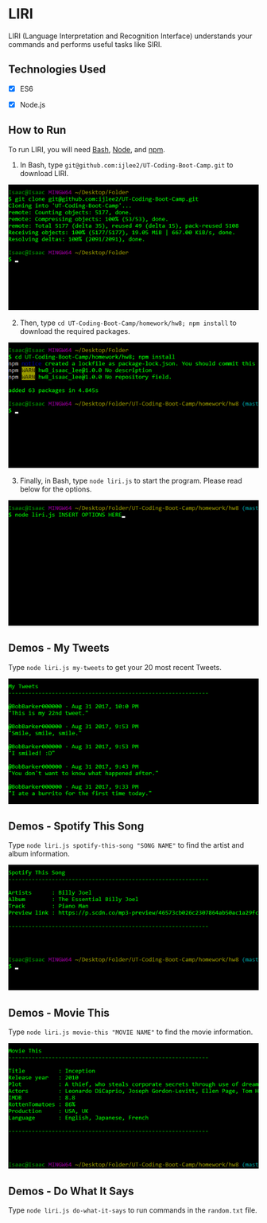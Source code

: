 # LIRI 
LIRI (Language Interpretation and Recognition Interface) understands your commands and performs useful tasks like SIRI.


## Technologies Used
- [x] ES6

- [x] Node.js


## How to Run
To run LIRI, you will need [Bash](https://git-scm.com/downloads/), [Node](https://nodejs.org/en/), and [npm](https://www.npmjs.com/get-npm?utm_source=house&utm_medium=homepage&utm_campaign=free%20orgs&utm_term=Install%20npm).

1. In Bash, type `git@github.com:ijlee2/UT-Coding-Boot-Camp.git` to download LIRI.

![How to Run: Step 1](images/how_to_run_step1.png?raw=true)

2. Then, type `cd UT-Coding-Boot-Camp/homework/hw8; npm install` to download the required packages.

![How to Run: Step 2](images/how_to_run_step2.png?raw=true)

3. Finally, in Bash, type `node liri.js` to start the program. Please read below for the options.

![How to Run: Step 3](images/how_to_run_step3.png?raw=true)


## Demos - My Tweets

Type `node liri.js my-tweets` to get your 20 most recent Tweets.

![My Tweets](images/my_tweets.png?raw=true)


## Demos - Spotify This Song

Type `node liri.js spotify-this-song "SONG NAME"` to find the artist and album information.

![Spotify This Song](images/spotify_this_song.png?raw=true)


## Demos - Movie This

Type `node liri.js movie-this "MOVIE NAME"` to find the movie information.

![Movie This](images/movie_this.png?raw=true)


## Demos - Do What It Says

Type `node liri.js do-what-it-says` to run commands in the `random.txt` file.
